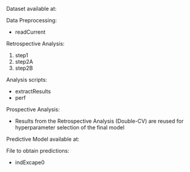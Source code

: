 Dataset available at: 

Data Preprocessing:
* readCurrent

Retrospective Analysis:
1. step1
2. step2A
3. step2B

Analysis scripts:
* extractResults
* perf



Prospective Analysis:
* Results from the Retrospective Analysis (Double-CV) are reused for hyperparameter selection of the final model

Predictive Model available at:

File to obtain predictions:
* indExcape0

